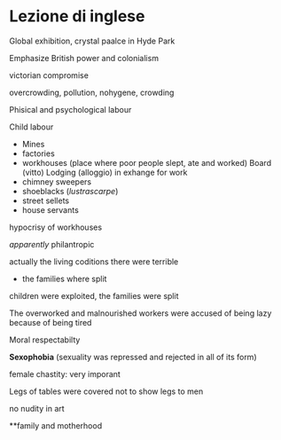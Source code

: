 # Lezione di inglese

Global exhibition, crystal paalce in Hyde Park

Emphasize British power and colonialism


victorian compromise

overcrowding, pollution, nohygene, crowding

Phisical and psychological labour

Child labour

* Mines
* factories
* workhouses (place where poor people slept, ate and worked)
Board (vitto)
Lodging (alloggio)
in exhange for work
* chimney sweepers
* shoeblacks (_lustrascarpe_)
* street sellets
* house servants

hypocrisy of workhouses

_apparently_ philantropic

actually the living coditions there were terrible

* the families where split

children were exploited, the families were split


The overworked and malnourished workers were accused of being lazy because of being tired


Moral respectabilty

**Sexophobia** (sexuality was repressed and rejected in all of its form)

female chastity: very imporant

Legs of tables were covered not to show legs to men

no nudity in art

**family and motherhood
<!--stackedit_data:
eyJoaXN0b3J5IjpbLTM3Mjk3NDcyLDE1NjY5NzU0NzZdfQ==
-->